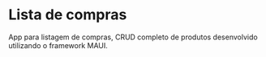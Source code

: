 # Lista de compras

App para listagem de compras, CRUD completo de produtos desenvolvido utilizando o framework MAUI.
